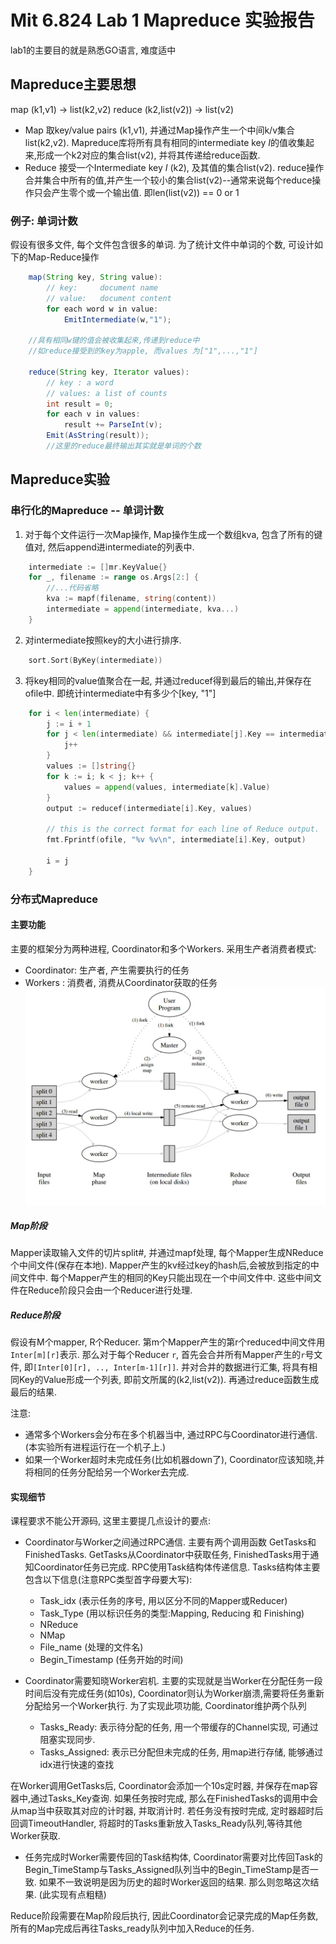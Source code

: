 # Mit 6.824 Lab 1 Mapreduce 实验报告
lab1的主要目的就是熟悉GO语言, 难度适中
## Mapreduce主要思想

map     (k1,v1)          -> list(k2,v2)
reduce  (k2,list(v2))    -> list(v2)

- Map
    取key/value pairs (k1,v1), 并通过Map操作产生一个中间k/v集合list(k2,v2). Mapreduce库将所有具有相同的intermediate key $I$的值收集起来,形成一个k2对应的集合list(v2), 并将其传递给reduce函数.
- Reduce
    接受一个Intermediate key $I$ (k2), 及其值的集合list(v2). reduce操作合并集合中所有的值,并产生一个较小的集合list(v2)--通常来说每个reduce操作只会产生零个或一个输出值. 即len(list(v2)) == 0 or 1

### 例子: 单词计数

假设有很多文件, 每个文件包含很多的单词. 为了统计文件中单词的个数, 可设计如下的Map-Reduce操作    

```Java
    map(String key, String value):
        // key:     document name
        // value:   document content
        for each word w in value:
            EmitIntermediate(w,"1");
        
    //具有相同w键的值会被收集起来,传递到reduce中
    //如reduce接受到的key为apple, 而values 为["1",...,"1"]

    reduce(String key, Iterator values):
        // key : a word
        // values: a list of counts
        int result = 0;
        for each v in values:
            result += ParseInt(v);
        Emit(AsString(result));
        //这里的reduce最终输出其实就是单词的个数
```

## Mapreduce实验

### 串行化的Mapreduce -- 单词计数

1. 对于每个文件运行一次Map操作, Map操作生成一个数组kva, 包含了所有的键值对, 然后append进intermediate的列表中.

```Go
    intermediate := []mr.KeyValue{}
	for _, filename := range os.Args[2:] {
		//...代码省略
		kva := mapf(filename, string(content))
		intermediate = append(intermediate, kva...)
	}
```

2. 对intermediate按照key的大小进行排序.
```Go
    sort.Sort(ByKey(intermediate))
```

3. 将key相同的value值聚合在一起, 并通过reducef得到最后的输出,并保存在ofile中. 即统计intermediate中有多少个[key, "1"]

```Go
    for i < len(intermediate) {
		j := i + 1
		for j < len(intermediate) && intermediate[j].Key == intermediate[i].Key {
			j++
		}
		values := []string{}
		for k := i; k < j; k++ {
			values = append(values, intermediate[k].Value)
		}
		output := reducef(intermediate[i].Key, values)

		// this is the correct format for each line of Reduce output.
		fmt.Fprintf(ofile, "%v %v\n", intermediate[i].Key, output)

		i = j
	}
```

### 分布式Mapreduce

#### 主要功能

主要的框架分为两种进程, Coordinator和多个Workers.
采用生产者消费者模式:
- Coordinator: 生产者, 产生需要执行的任务
- Workers : 消费者, 消费从Coordinator获取的任务
![](jpg/mapreduce.jpg)

##### Map阶段

Mapper读取输入文件的切片split#, 并通过mapf处理, 每个Mapper生成NReduce个中间文件(保存在本地). Mapper产生的kv经过key的hash后,会被放到指定的中间文件中. 每个Mapper产生的相同的Key只能出现在一个中间文件中. 这些中间文件在Reduce阶段只会由一个Reducer进行处理.
##### Reduce阶段
假设有M个mapper, R个Reducer. 第m个Mapper产生的第r个reduced中间文件用 `Inter[m][r]`表示. 那么对于每个Reducer `r`, 首先会合并所有Mapper产生的`r`号文件, 即`[Inter[0][r], .., Inter[m-1][r]]`. 并对合并的数据进行汇集, 将具有相同Key的Value形成一个列表, 即前文所属的(k2,list(v2)). 再通过reduce函数生成最后的结果.



注意:

- 通常多个Workers会分布在多个机器当中, 通过RPC与Coordinator进行通信. (本实验所有进程运行在一个机子上.)
- 如果一个Worker超时未完成任务(比如机器down了),  Coordinator应该知晓,并将相同的任务分配给另一个Worker去完成.


#### 实现细节

课程要求不能公开源码, 这里主要提几点设计的要点:

- Coordinator与Worker之间通过RPC通信. 主要有两个调用函数 GetTasks和FinishedTasks. GetTasks从Coordinator中获取任务, FinishedTasks用于通知Coordinator任务已完成. RPC使用Task结构体传递信息. 
    Tasks结构体主要包含以下信息(注意RPC类型首字母要大写):
    - Task_idx (表示任务的序号, 用以区分不同的Mapper或Reducer)
    - Task_Type (用以标识任务的类型:Mapping, Reducing 和 Finishing)
    - NReduce
    - NMap
    - File_name (处理的文件名)
    - Begin_Timestamp (任务开始的时间)

- Coordinator需要知晓Worker宕机. 主要的实现就是当Worker在分配任务一段时间后没有完成任务(如10s), Coordinator则认为Worker崩溃,需要将任务重新分配给另一个Worker执行. 
为了实现此项功能, Coordinator维护两个队列 
    - Tasks_Ready: 表示待分配的任务, 用一个带缓存的Channel实现, 可通过阻塞实现同步.
    - Tasks_Assigned: 表示已分配但未完成的任务, 用map进行存储, 能够通过idx进行快速的查找

在Worker调用GetTasks后, Coordinator会添加一个10s定时器, 并保存在map容器中,通过Tasks_Key查询. 如果任务按时完成, 那么在FinishedTasks的调用中会从map当中获取其对应的计时器, 并取消计时. 若任务没有按时完成, 定时器超时后回调TimeoutHandler, 将超时的Tasks重新放入Tasks_Ready队列,等待其他Worker获取.
- 任务完成时Worker需要传回的Task结构体, Coordinator需要对比传回Task的Begin_TimeStamp与Tasks_Assigned队列当中的Begin_TimeStamp是否一致. 如果不一致说明是因为历史的超时Worker返回的结果. 那么则忽略这次结果. (此实现有点粗糙)

Reduce阶段需要在Map阶段后执行, 因此Coordinator会记录完成的Map任务数, 所有的Map完成后再往Tasks_ready队列中加入Reduce的任务.


